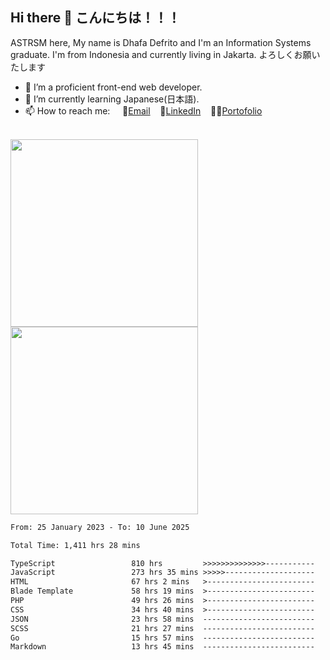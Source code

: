 ## Hi there 👋 こんにちは！！！
ASTRSM here, My name is Dhafa Defrito and I'm an Information Systems graduate. I'm from Indonesia and currently living in Jakarta. よろしくお願いたします

- 🔭 I’m a proficient front-end web developer.
- 🌱 I’m currently learning Japanese(日本語).
- 📫 How to reach me: &nbsp;&nbsp;&nbsp;&nbsp;📧[Email](ddefrito@gmail.com)&nbsp;&nbsp;&nbsp;&nbsp;💼[LinkedIn](https://www.linkedin.com/in/dhafad)&nbsp;&nbsp;&nbsp;&nbsp;👨‍🎨[Portofolio](https://ddefrito.vercel.app/)

<br>

<div align="left">
  <img src="https://media1.tenor.com/m/F96DSPtSiSgAAAAd/isekaijoucho-kamitsubaki.gif" height="300" />
	<a href="https://last.fm/user/nerumaeni"><img src="https://lastfm-recently-played.vercel.app/api?user=nerumaeni&count=5" height="300" /></a>
</div=

<!--START_SECTION:waka-->

```txt
From: 25 January 2023 - To: 10 June 2025

Total Time: 1,411 hrs 28 mins

TypeScript                 810 hrs         >>>>>>>>>>>>>>-----------   57.39 %
JavaScript                 273 hrs 35 mins >>>>>--------------------   19.38 %
HTML                       67 hrs 2 mins   >------------------------   04.75 %
Blade Template             58 hrs 19 mins  >------------------------   04.13 %
PHP                        49 hrs 26 mins  >------------------------   03.50 %
CSS                        34 hrs 40 mins  >------------------------   02.46 %
JSON                       23 hrs 58 mins  -------------------------   01.70 %
SCSS                       21 hrs 27 mins  -------------------------   01.52 %
Go                         15 hrs 57 mins  -------------------------   01.13 %
Markdown                   13 hrs 45 mins  -------------------------   00.98 %
```

<!--END_SECTION:waka-->
